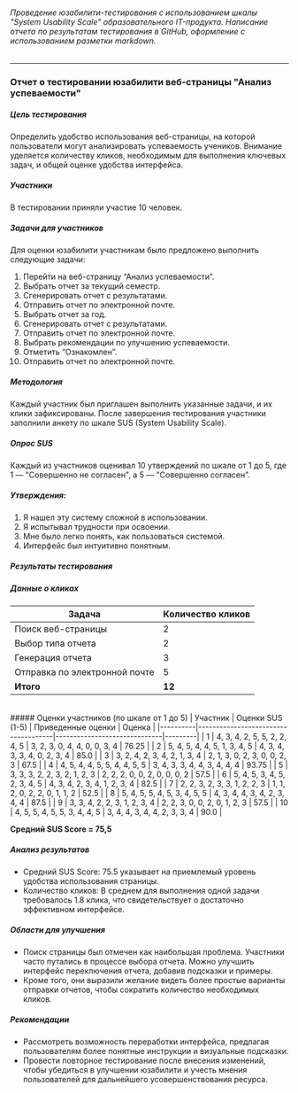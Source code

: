 ###### Проведение юзабилити-тестирования с использованием шкалы "System Usability Scale" образовательного IT-продукта. Написание отчета по результатам тестирования в GitHub, оформление с использованием разметки markdown.

------------


### Отчет о тестировании юзабилити веб-страницы "Анализ успеваемости"

##### Цель тестирования
Определить удобство использования веб-страницы, на которой пользователи могут анализировать успеваемость учеников. Внимание уделяется количеству кликов, необходимым для выполнения ключевых задач, и общей оценке удобства интерфейса.

##### Участники
В тестировании приняли участие 10 человек.

##### Задачи для участников
Для оценки юзабилити участникам было предложено выполнить следующие задачи: 
1. Перейти на веб-страницу “Анализ успеваемости”.
2. Выбрать отчет за текущий семестр.
3. Сгенерировать отчет с результатами.
4. Отправить отчет по электронной почте.
5. Выбрать отчет за год.
6. Сгенерировать отчет с результатами.
7. Отправить отчет по электронной почте.
8. Выбрать рекомендации по улучшению успеваемости.
9. Отметить “Ознакомлен”.
10. Отправить отчет по электронной почте.

##### Методология
Каждый участник был приглашен выполнить указанные задачи, и их клики зафиксированы. После завершения тестирования участники заполнили анкету по шкале SUS (System Usability Scale).

##### Опрос SUS
Каждый из участников оценивал 10 утверждений по шкале от 1 до 5, где 1 — "Совершенно не согласен", а 5 — "Совершенно согласен". 

##### Утверждения: 
1. Я нашел эту систему сложной в использовании.
2. Я испытывал трудности при освоении.
3. Мне было легко понять, как пользоваться системой.
4. Интерфейс был интуитивно понятным.

##### Результаты тестирования

##### Данные о кликах
| Задача                      | Количество кликов |
|-----------------------------|-------------------|
| Поиск веб-страницы         | 2                 |
| Выбор типа отчета          | 2                 |
| Генерация отчета           | 3                 |
| Отправка по электронной почте | 5                 |
| **Итого**                  | **12**            |
<br>
##### Оценки участников (по шкале от 1 до 5)
| Участник | Оценки SUS (1-5)                    | Приведенные оценки           | Оценка  |
|----------|-------------------------------------|------------------------------|---------|
| 1        | 4, 3, 4, 2, 5, 5, 2, 2, 4, 5      | 3, 2, 3, 0, 4, 4, 0, 0, 3, 4 | 76.25   |
| 2        | 5, 4, 5, 4, 4, 5, 1, 3, 4, 5      | 4, 3, 4, 3, 3, 4, 0, 2, 3, 4 | 85.0    |
| 3        | 3, 2, 4, 2, 3, 4, 2, 1, 3, 4      | 2, 1, 3, 0, 2, 3, 0, 0, 2, 3 | 67.5    |
| 4        | 4, 5, 4, 4, 5, 5, 4, 4, 5, 5      | 3, 4, 3, 3, 4, 4, 3, 4, 4, 4 | 93.75   |
| 5        | 3, 3, 3, 2, 2, 3, 2, 1, 2, 3      | 2, 2, 2, 0, 0, 2, 0, 0, 0, 2 | 57.5    |
| 6        | 5, 4, 5, 3, 4, 5, 2, 3, 4, 5      | 4, 3, 4, 2, 3, 4, 1, 2, 3, 4 | 82.5    |
| 7        | 2, 2, 3, 2, 3, 3, 1, 2, 2, 3      | 1, 1, 2, 0, 2, 2, 0, 1, 1, 2 | 52.5    |
| 8        | 5, 4, 5, 5, 4, 5, 3, 4, 5, 5      | 4, 3, 4, 4, 3, 4, 2, 3, 4, 4 | 87.5    |
| 9        | 3, 3, 4, 2, 2, 3, 1, 2, 3, 4      | 2, 2, 3, 0, 0, 2, 0, 1, 2, 3 | 57.5    |
| 10       | 4, 5, 5, 4, 5, 5, 3, 4, 4, 5      | 3, 4, 4, 3, 4, 4, 2, 3, 3, 4 | 90.0    |

**Средний SUS Score = 75,5**

##### Анализ результатов
- Средний SUS Score: 75.5 указывает на приемлемый уровень удобства использования страницы.
- Количество кликов: В среднем для выполнения одной задачи требовалось 1.8 клика, что свидетельствует о достаточно эффективном интерфейсе. 

##### Области для улучшения
- Поиск страницы был отмечен как наибольшая проблема. Участники часто путались в процессе выбора отчета. Можно улучшить интерфейс переключения отчета, добавив подсказки и примеры.
- Кроме того, они выразили желание видеть более простые варианты отправки отчетов, чтобы сократить количество необходимых кликов.

##### Рекомендации
- Рассмотреть возможность переработки интерфейса, предлагая пользователям более понятные инструкции и визуальные подсказки.
- Провести повторное тестирование после внесения изменений, чтобы убедиться в улучшении юзабилити и учесть мнения пользователей для дальнейшего усовершенствования ресурса.
